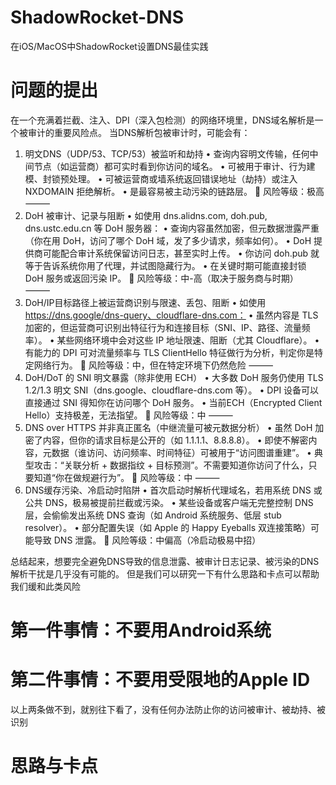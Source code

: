 # ShadowRocket-DNS
在iOS/MacOS中ShadowRocket设置DNS最佳实践

# 问题的提出
在一个充满着拦截、注入、DPI（深入包检测）的网络环境里，DNS域名解析是一个被审计的重要风险点。
当DNS解析包被审计时，可能会有：
1. 明文DNS（UDP/53、TCP/53）被监听和劫持
	•	查询内容明文传输，任何中间节点（如运营商）都可实时看到你访问的域名。
	•	可被用于审计、行为建模、封锁预处理。
	•	可被运营商或墙系统返回错误地址（劫持）或注入 NXDOMAIN 拒绝解析。
	•	是最容易被主动污染的链路层。
📌 风险等级：极高
⸻
2. DoH 被审计、记录与阻断
	•	如使用 dns.alidns.com, doh.pub, dns.ustc.edu.cn 等 DoH 服务器：
	•	查询内容虽然加密，但元数据泄露严重（你在用 DoH，访问了哪个 DoH 域，发了多少请求，频率如何）。
	•	DoH 提供商可能配合审计系统保留访问日志，甚至实时上传。
	•	你访问 doh.pub 就等于告诉系统你用了代理，并试图隐藏行为。
	•	在关键时期可能直接封锁 DoH 服务或返回污染 IP。
📌 风险等级：中-高（取决于服务商与时期）
⸻
3. DoH/IP目标路径上被运营商识别与限速、丢包、阻断
	•	如使用 https://dns.google/dns-query、cloudflare-dns.com：
	•	虽然内容是 TLS 加密的，但运营商可识别出特征行为和连接目标（SNI、IP、路径、流量频率）。
	•	某些网络环境中会对这些 IP 地址限速、阻断（尤其 Cloudflare）。
	•	有能力的 DPI 可对流量频率与 TLS ClientHello 特征做行为分析，判定你是特定网络行为。
📌 风险等级：中，但在特定环境下仍然危险
⸻
5. DoH/DoT 的 SNI 明文暴露（除非使用 ECH）
	•	大多数 DoH 服务仍使用 TLS 1.2/1.3 明文 SNI（dns.google、cloudflare-dns.com 等）。
	•	DPI 设备可以直接通过 SNI 得知你在访问哪个 DoH 服务。
	•	当前ECH（Encrypted Client Hello）支持极差，无法指望。
📌 风险等级：中
⸻
5. DNS over HTTPS 并非真正匿名（中继流量可被元数据分析）
	•	虽然 DoH 加密了内容，但你的请求目标是公开的（如 1.1.1.1、8.8.8.8）。
	•	即使不解密内容，元数据（谁访问、访问频率、时间特征）可被用于“访问图谱重建”。
	•	典型攻击：“关联分析 + 数据指纹 + 目标预测”。不需要知道你访问了什么，只要知道“你在做规避行为”。
📌 风险等级：中
⸻
6. DNS缓存污染、冷启动时陷阱
	•	首次启动时解析代理域名，若用系统 DNS 或公共 DNS，极易被提前拦截或污染。
	•	某些设备或客户端无完整控制 DNS 层，会偷偷发出系统 DNS 查询（如 Android 系统服务、低层 stub resolver）。
	•	部分配置失误（如 Apple 的 Happy Eyeballs 双连接策略）可能导致 DNS 泄露。
📌 风险等级：中偏高（冷启动极易中招）

总结起来，想要完全避免DNS导致的信息泄露、被审计日志记录、被污染的DNS解析干扰是几乎没有可能的。
但是我们可以研究一下有什么思路和卡点可以帮助我们缓和此类风险

# 第一件事情：不要用Android系统
# 第二件事情：不要用受限地的Apple ID

以上两条做不到，就别往下看了，没有任何办法防止你的访问被审计、被劫持、被识别

# 思路与卡点
